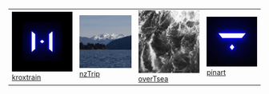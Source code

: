 <table>
  <tr>
    <td><a href="http://jalkn.github.io/kroxTrain/"><img src="img/krox.png" alt="login" width="200px">kroxtrain</a></td>
    <td><a href="https://jalkn.github.io/nzTrip/"><img src="img/nz.png" alt="nzTRip" width="200px">nzTrip</a></td>
    <td><a href="https://jalkn.github.io/overTsea/"><img src="img/overTsea.png" alt="overTsea" width="200px">overTsea</a></td>
    <td><a href="https://jalkn.github.io/pinArt/"><img src="img/pinArt.png" alt="arpa" width="200px">pinart</a></td>
  </tr>
</table>